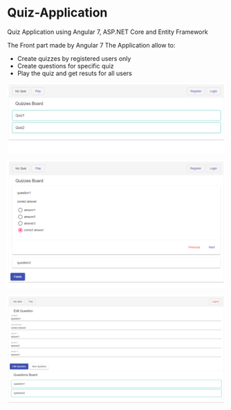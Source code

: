 # Quiz-Application
Quiz Application using Angular 7, ASP.NET Core and Entity Framework

The Front part made by Angular 7
The Application allow to:
- Create quizzes by registered users only 
- Create questions for specific quiz
- Play the quiz and get resuts for all users

![GitHub Logo](/src/assets/images/2.png)

![GitHub Logo](/src/assets/images/1.png)

![GitHub Logo](/src/assets/images/3.png)
